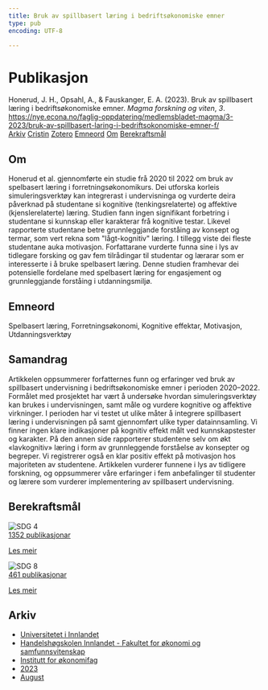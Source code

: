 ```yaml
---
title: Bruk av spillbasert læring i bedriftsøkonomiske emner
type: pub
encoding: UTF-8

---
```

<h1>Publikasjon</h1>
<article id="csl-bib-container-3W3CXM3M" class="csl-bib-container">
  <div class="csl-bib-body"> <div class="csl-entry">Honerud, J. H., Opsahl, A., &#38; Fauskanger, E. A. (2023). Bruk av spillbasert læring i bedriftsøkonomiske emner. <i>Magma forskning og viten</i>, <i>3</i>. <a href="https://nye.econa.no/faglig-oppdatering/medlemsbladet-magma/3-2023/bruk-av-spillbasert-laring-i-bedriftsokonomiske-emner-f/">https://nye.econa.no/faglig-oppdatering/medlemsbladet-magma/3-2023/bruk-av-spillbasert-laring-i-bedriftsokonomiske-emner-f/</a></div> </div>
  <div class="csl-bib-buttons">
    <a href="#taxonomy-article-3W3CXM3M" alt="archive" class="csl-bib-button">Arkiv</a>
    <a href="https://app.cristin.no/results/show.jsf?id=2170891" alt="Cristin" class="csl-bib-button">Cristin</a>
    <a href="http://zotero.org/groups/5881554/items/3W3CXM3M" alt="Zotero" class="csl-bib-button">Zotero</a>
    <a href="#keywords-article-3W3CXM3M" alt="keywords" class="csl-bib-button">Emneord</a>
    <a href="#about-article-3W3CXM3M" alt="about_pub" class="csl-bib-button">Om</a>
    <a href="#sdg-article-3W3CXM3M" alt="sdg" class="csl-bib-button">Berekraftsmål</a>
  </div>
  <div id="csl-bib-meta-container-3W3CXM3M"></div>
</article>
<div id="csl-bib-meta-3W3CXM3M" class="csl-bib-meta">
  <article id="about-article-3W3CXM3M" class="about_pub-article">
    <h1>Om</h1>
    Honerud et al. gjennomførte ein studie frå 2020 til 2022 om bruk av spelbasert læring i forretningsøkonomikurs. Dei utforska korleis simuleringsverktøy kan integrerast i undervisninga og vurderte deira påverknad på studentane si kognitive (tenkingsrelaterte) og affektive (kjenslerelaterte) læring. Studien fann ingen signifikant forbetring i studentane si kunnskap eller karakterar frå kognitive testar. Likevel rapporterte studentane betre grunnleggjande forståing av konsept og termar, som vert rekna som "lågt-kognitiv" læring. I tillegg viste dei fleste studentane auka motivasjon. Forfattarane vurderte funna sine i lys av tidlegare forsking og gav fem tilrådingar til studentar og lærarar som er interesserte i å bruke spelbasert læring. Denne studien framhevar dei potensielle fordelane med spelbasert læring for engasjement og grunnleggjande forståing i utdanningsmiljø.
  </article>
  <article id="keywords-article-3W3CXM3M" class="keywords-article">
    <h1>Emneord</h1>
    Spelbasert læring, Forretningsøkonomi, Kognitive effektar, Motivasjon, Utdanningsverktøy
  </article>
  <article id="abstract-article-3W3CXM3M" class="abstract-article">
    <h1>Samandrag</h1>
    Artikkelen oppsummerer forfatternes funn og erfaringer ved bruk av spillbasert undervisning i bedriftsøkonomiske emner i perioden 2020–2022. Formålet med prosjektet har vært å undersøke hvordan simuleringsverktøy kan brukes i undervisningen, samt måle og vurdere kognitive og affektive virkninger. I perioden har vi testet ut ulike måter å integrere spillbasert læring i undervisningen på samt gjennomført ulike typer datainnsamling. Vi finner ingen klare indikasjoner på kognitiv effekt målt ved kunnskapstester og karakter. På den annen side rapporterer studentene selv om økt «lavkognitiv» læring i form av grunnleggende forståelse av konsepter og begreper. Vi registrerer også en klar positiv effekt på motivasjon hos majoriteten av studentene. Artikkelen vurderer funnene i lys av tidligere forskning, og oppsummerer våre erfaringer i fem anbefalinger til studenter og lærere som vurderer implementering av spillbasert undervisning.
  </article>
  <article id="sdg-article-3W3CXM3M" class="sdg-article">
    <h1>Berekraftsmål</h1>
    <div class="sdg-container"><div id="sdg4" class="sdg">
        <img src="{{< params subfolder >}}images/sdg/sdg04_nn.png" class="image" alt="SDG 4">
        <div class="sdg-overlay">
          <a href="{{< params subfolder >}}nn/archive/?sdg=4#archive" class="sdg-publication-count"><span>1352</span> publikasjonar</a>
          <p><a href="https://fn.no/om-fn/fns-baerekraftsmaal/god-utdanning?lang=nno-NO" class="sdg-read-more">Les meir</a></p>
        </div>
      </div> <div id="sdg8" class="sdg">
        <img src="{{< params subfolder >}}images/sdg/sdg08_nn.png" class="image" alt="SDG 8">
        <div class="sdg-overlay">
          <a href="{{< params subfolder >}}nn/archive/?sdg=8#archive" class="sdg-publication-count"><span>461</span> publikasjonar</a>
          <p><a href="https://fn.no/om-fn/fns-baerekraftsmaal/anstendig-arbeid-og-oekonomisk-vekst?lang=nno-NO" class="sdg-read-more">Les meir</a></p>
        </div>
      </div></div>
  </article>
  <article id="taxonomy-article-3W3CXM3M" class="taxonomy-article">
    <h1>Arkiv</h1>
    <ul>
      <li><a href="{{< params subfolder >}}nn/archive/?key=3DCRN523">Universitetet i Innlandet</a></li>
      <li><a href="{{< params subfolder >}}nn/archive/?key=DU8Q9LN9">Handelshøgskolen Innlandet - Fakultet for økonomi og samfunnsvitenskap</a></li>
      <li><a href="{{< params subfolder >}}nn/archive/?key=3IQA89I8">Institutt for økonomifag</a></li>
      <li><a href="{{< params subfolder >}}nn/archive/?key=RD9NIUZB">2023</a></li>
      <li><a href="{{< params subfolder >}}nn/archive/?key=8ABEXL2P">August</a></li>
    </ul>
  </article>
</div>
